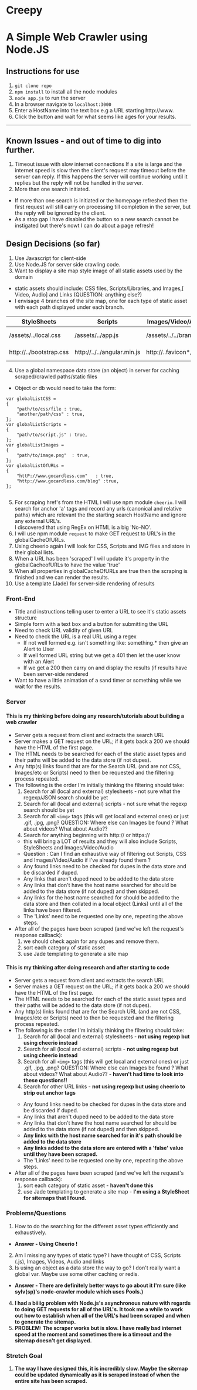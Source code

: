 # Creepy
# A Simple Web Crawler using Node.JS 


## Instructions for use
1. `git clone repo`
2. `npm install` to install all the node modules
3. `node app.js` to run the server
4. In a browser navigate to `localhost:3000`
5. Enter a HostName into the text box e.g a URL starting http://www.
6. Click the button and wait for what seems like ages for your results.


---

## Known Issues - and out of time to dig into further.
1. Timeout issue with slow internet connections 
    If a site is large and the internet speed is slow then the client's request may timeout before the server can reply.  If this happens the server will continue working until it replies but the reply will not be handled in the server.
2. More than one search initiated.  
  - If more than one search is initiated or the homepage refreshed then the first request will still carry on processing till completion in the server, but the reply will be ignored by the client.
  - As a stop gap I have disabled the button so a new search cannot be instigated but there's nowt I can do about a page refresh!

## Design Decisions (so far)
1. Use Javascript for client-side
2. Use Node.JS for server side crawling code.
3. Want to display a site map style image of all static assets used by the domain
  - static assets should include: CSS files, Scripts/Libraries, and Images,[ Video, Audio] and Links (QUESTION: anything else?)
  - I envisage 4 branches of the site map, one for each type of static asset with each path displayed under each      branch.
  
  StyleSheets | Scripts | Images/Video/Audio | Paths
  --- | --- | --- | ---
  /assets/../local.css | /assets/../app.js | /assets/../../brand.png | http://go-cardless.com/about
  http://../bootstrap.css | http://../../angular.min.js | http://..favicon*/.. | http://go-cardless.com/contact

4. Use a global namespace data store (an object) in server for caching scraped/crawled paths/static files
  - Object or db would need to take the form: 
``` 
var globalListCSS = 
{ 
    "path/to/css/file : true,
    "another/path/css" : true,
};
var globalListScripts = 
{
    "path/to/script.js" : true,
};
var globalListImages =
{
    "path/to/image.png"  : true,
};
var globalListOfURLs = 
{
    "httP://www.gocardless.com"   : true,
    "http://www.gocardless.com/blog" :true,
};
    
  ```
5. For scraping href's from the HTML I will use npm module `cheerio`.  I will search for anchor 'a' tags and record any urls (canonical and relative paths) which are relevant the the starting search HostName and ignore any external URL's.  
  I discovered that using RegEx on HTML is a big 'No-NO'. 
6. I will use npm module `request` to make GET request to URL's in the globalCacheOfURLs.
7. Using cheerio again I will look for CSS, Scripts and IMG files and store in their global lists.
8. When a URL has been 'scraped' I will update it's property in the globalCacheofURLs to have the value 'true'
8. When all properties in globalCacheOfURLs are true then the scraping is finished and we can render the results.
9. Use a template (Jade) for server-side rendering of results

### Front-End
- Title and instructions telling user to enter a URL to see it's static assets structure
- Simple form with a text box and a button for submitting the URL
- Need to check URL validity of given URL
- Need to check the URL is a real URL using a regex
  - If not well formed e.g. isn't something like: something.* then give an Alert to User
  - If well formed URL string but we get a 401 then let the user know with an Alert 
  - If we get a 200 then carry on and display the results (if results have been server-side rendered
- Want to have a little animation of a sand timer or something while we wait for the results.
  
### Server 
#### This is my thinking before doing any research/tutorials about building a web crawler
- Server gets a request from client and extracts the search URL
- Server makes a GET request on the URL; if it gets back a 200 we should have the HTML of the first page.
- The HTML needs to be searched for each of the static asset types and their paths will be added to the data store (if not dupes). 
- Any http(s) links found that are for the Search URL (and are not CSS, Images/etc or Scripts) need to then be requested and the filtering process repeated.
- The following is the order I'm initially thinking the filtering should take:
  1. Search for all (local and external) stylesheets - not sure what the regexp/JSON search should be yet
  2. Search for all (local and external) scripts - not sure what the regexp search should be yet
  3. Search for all `<img>` tags (this will get local and external ones) or just .gif, .jpg, .png?  QUESTION: Where else can Images be found ?  What about videos?  What about Audio??
  4. Search for anything beginning with http:// or https://
    - this will bring a LOT of results and they will also include Scripts, StyleSheets and Images/Video/Audio 
    - Question : Can I find an exhaustive way of filtering out Scripts, CSS and Images/Video/Audio if I've already found them ?
    - Any found links need to be checked for dupes in the data store and be discarded if duped.
    - Any links that aren't duped need to be added to the data store
    - Any links that don't have the host name searched for should be added to the data store (if not duped) and then skipped.
    - Any links for the host name searched for should be added to the data store and then collated in a local object (Links) until all of the links have been filtered.
    - The 'Links' need to be requested one by one, repeating the above steps.
- After all of the pages have been scraped (and we've left the request's response callback):
  1. we should check again for any dupes and remove them.
  2. sort each category of static asset 
  3. use Jade templating to generate a site map

#### This is my thinking after doing research and after starting to code
- Server gets a request from client and extracts the search URL
- Server makes a GET request on the URL; if it gets back a 200 we should have the HTML of the first page.
- The HTML needs to be searched for each of the static asset types and their paths will be added to the data store (if not dupes). 
- Any http(s) links found that are for the Search URL (and are not CSS, Images/etc or Scripts) need to then be requested and the filtering process repeated.
- The following is the order I'm initially thinking the filtering should take:
  1. Search for all (local and external) stylesheets - **not using regexp but using cheerio instead**
  2. Search for all (local and external) scripts - **not using regexp but using cheerio instead**
  3. Search for all `<img>` tags (this will get local and external ones) or just .gif, .jpg, .png?  QUESTION: Where else can Images be found ?  What about videos?  What about Audio?? - **haven't had time to look into these questions!!**
  4. Search for other URL links - **not using regexp but using cheerio to strip out <a> anchor tags**
    - Any found links need to be checked for dupes in the data store and be discarded if duped.
    - Any links that aren't duped need to be added to the data store
    - Any links that don't have the host name searched for should be added to the data store (if not duped) and then skipped.
    - **Any links with the host name searched for in it's path should be added to the data store**
    - **Any links added to the data store are entered with a 'false' value until they have been scraped.**
    - The 'Links' need to be requested one by one, repeating the above steps.
- After all of the pages have been scraped (and we've left the request's response callback):
  1. sort each category of static asset - **haven't done this**
  2. use Jade templating to generate a site map - **I'm using a StyleSheet for sitemaps that I found.** 

### Problems/Questions
1. How to do the searching for the different asset types efficiently and exhaustively.
  - **Answer - Using Cheerio !**
2. Am I missing any types of static type? I have thought of CSS, Scripts (.js), Images, Videos, Audio and links
3. Is using an object as a data store the way to go?  I don't really want a global var.  Maybe use some other caching or redis.
  - **Answer - There are definitely better ways to go about it I'm sure (like sylv(sp)'s node-crawler module which uses Pools.)**
4.  **I had a biiiig problem with Node.js's asynchronous nature with regards to doing GET requests for all of the URL's.  It took me a while to work out how to establish when all of the URL's had been scraped and when to generate the sitemap.**
5.  **PROBLEM: The scraper works but is slow.  I have really bad internet speed at the moment and sometimes there is a timeout and the sitemap doesn't get displayed.**


### Stretch Goal
1. **The way I have designed this, it is incredibly slow.  Maybe the sitemap could be updated dynamically as it is scraped instead of when the entire site has been scraped.**


  




